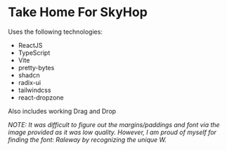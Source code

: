 # Take Home For SkyHop

Uses the following technologies:
- ReactJS
- TypeScript
- Vite
- pretty-bytes
- shadcn
- radix-ui
- tailwindcss
- react-dropzone

Also includes working Drag and Drop

*NOTE: It was difficult to figure out the margins/paddings and font via the image provided as it was low quality. However, I am
proud of myself for finding the font: Raleway by recognizing the unique W.*
